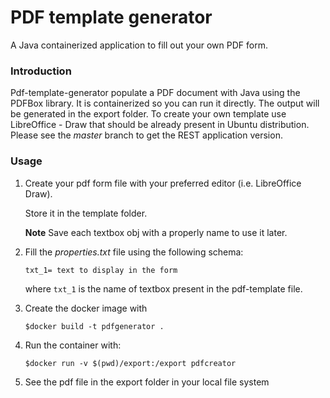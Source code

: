 # PDF template generator
A Java containerized application to fill out your own PDF form.

### Introduction
Pdf-template-generator populate a PDF document with Java using the PDFBox library. 
It is containerized so you can run it directly.
The output will be generated in the export folder.
To create your own template use LibreOffice - Draw that should be already present in Ubuntu distribution.
Please see the *master* branch to get the REST application version.

### Usage

1. Create your pdf form file with your preferred editor (i.e. LibreOffice Draw). 

   Store it in the template folder.
   
   **Note** Save each textbox obj with a properly name to use it later.

2. Fill the *properties.txt* file using the following schema:

    `txt_1= text to display in the form`

   where `txt_1` is the name of textbox present in the pdf-template file.

3. Create the docker image with 

   `$docker build -t pdfgenerator . `

4. Run the container with:

   `$docker run -v $(pwd)/export:/export pdfcreator `


5. See the pdf file in the export folder in your local file system
